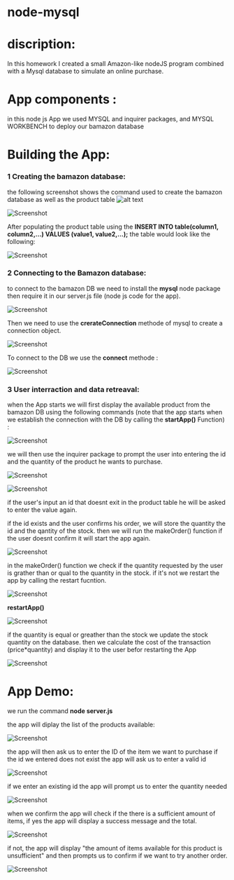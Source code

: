 # node-mysql

# discription:
In this homework I created a small Amazon-like nodeJS program combined with a Mysql database to simulate an online purchase.

# App components :

in this node js App we used MYSQL and inquirer packages, and MYSQL WORKBENCH to deploy our bamazon database

# Building the App:

### 1 Creating the bamazon database:
the following screenshot shows the command used to create the bamazon database as well as the product table
![alt text](captures/CaptureDBcreation.png)

![Screenshot](captures/CaptureDBcreation.png)

After populating the product table using the **INSERT INTO table(column1, column2,...) VALUES (value1, value2,...);** the table would look like the following:


![Screenshot](./captures/CaptureProduct.png)


### 
### 2 Connecting to the Bamazon database:

to connect to the bamazon DB we need to install the **mysql** node package then require it in our server.js file (node js code for the app).

![Screenshot](./captures/requiremysql.png)

Then we need to use the **crerateConnection** methode of mysql to create a connection object.

![Screenshot](./captures/createconnection.png)

To connect to the DB we use the **connect** methode :

![Screenshot](./captures/connect.png)

### 3 User interraction and data retreaval: 

when the App starts we will first display the available product from the bamazon DB using the following commands (note that the app starts when we establish the connection with the DB by calling the  **startApp()** Function) :

![Screenshot](captures/displayproduct.png)

we will then use the inquirer package to prompt the user into entering the id and the quantity of the product he wants to purchase.

![Screenshot](./captures/inquirer.png)

![Screenshot](./captures/inquirer1.png)

if the user's input an id that doesnt exit in the product table he will be asked to enter the value again.


if the id exists and the user confirms his order, we will store the quantity the id and the qantity of the stock. then we will run the makeOrder() function if the user doesnt confirm it will start the app again.

![Screenshot](./captures/checkconfirm.png)

 
 in the makeOrder() function we check if the quantity requested by the user is grather than or qual to the quantity in the stock. if it's not we restart the app by calling the restart fucntion.

![Screenshot](./captures/checkqty.png)

**restartApp()**

![Screenshot](./captures/restart.png)


if the quantity is equal or greather than the stock we update the stock quantity on the database. then we calculate the cost of the transaction (price*quantity) and display it to the user befor restarting the App

![Screenshot](./captures/confirmorder.png)

# App Demo:

we run the command **node server.js**

the app will diplay the list of the products available:


![Screenshot](./captures/displayitems.png)

the app will then ask us to enter the ID of the item we want to purchase
if the id we entered does not exist the app will ask us to enter a valid id

![Screenshot](./captures/idnotexistant.png)

if we enter an existing id the app will prompt us to enter the quantity needed 

![Screenshot](./captures/idexists.png)

when we confirm the app will check if the there is a sufficient amount of items, if yes the app will display a success message and the total.

![Screenshot](./captures/success.png)

if not, the app will display "the amount of items available for this product is unsufficient" and then prompts us to confirm if we want to try another order.

![Screenshot](./captures/notsufficient.png)